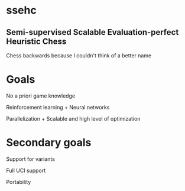 # ssehc
## Semi-supervised Scalable Evaluation-perfect Heuristic Chess 

Chess backwards because I couldn't think of a better name

# Goals
No a priori game knowledge

Reinforcement learning + Neural networks

Parallelization + Scalable and high level of optimization

# Secondary goals
Support for variants

Full UCI support

Portability
